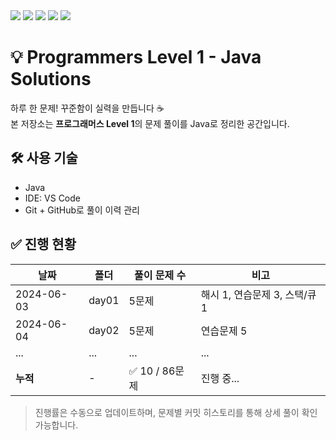 <span>
  <img src="https://img.shields.io/badge/Language-Java-orange?style=for-the-badge&logo=openjdk&logoColor=white"/>
  <img src="https://img.shields.io/badge/Level-1-blue?style=for-the-badge"/>
  <img src="https://img.shields.io/badge/Total_Problems-86-yellow?style=for-the-badge"/>
  <img src="https://img.shields.io/badge/Solved-10-green?style=for-the-badge"/>
  <img src="https://img.shields.io/badge/Status-In_Progress-success?style=for-the-badge"/>
</span>

# 💡 Programmers Level 1 - Java Solutions
하루 한 문제! 꾸준함이 실력을 만듭니다 ☕  
본 저장소는 **프로그래머스 Level 1**의 문제 풀이를 Java로 정리한 공간입니다.


## 🛠 사용 기술

- Java
- IDE: VS Code
- Git + GitHub로 풀이 이력 관리


## ✅ 진행 현황

| 날짜        | 폴더   | 풀이 문제 수 | 비고                          |
|-------------|--------|---------------|-------------------------------|
| 2024-06-03  | day01 | 5문제         | 해시 1, 연습문제 3, 스택/큐 1 |
| 2024-06-04  | day02 | 5문제         | 연습문제 5 |
| ...         | ...    | ...           | ...                           |
| **누적**    | -      | ✅ 10 / 86문제 | 진행 중...                     |

> 진행률은 수동으로 업데이트하며, 문제별 커밋 히스토리를 통해 상세 풀이 확인 가능합니다.
